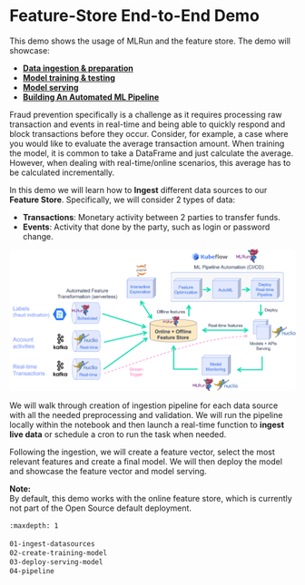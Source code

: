 # Feature-Store End-to-End Demo

This demo shows the usage of MLRun and the feature store. The demo will showcase:

- [**Data ingestion & preparation**](./01-ingest-datasources.ipynb)
- [**Model training & testing**](./02-create-training-model.ipynb)
- [**Model serving**](./03-deploy-serving-model.ipynb)
- [**Building An Automated ML Pipeline**](./04-pipeline.ipynb)

Fraud prevention specifically is a challenge as it requires processing raw transaction and events in real-time and being able to
quickly respond and block transactions before they occur. Consider, for example, a case where you would like to evaluate the
average transaction amount. When training the model, it is common to take a DataFrame and just calculate the average. However,
when dealing with real-time/online scenarios, this average has to be calculated incrementally.

In this demo we will learn how to **Ingest** different data sources to our **Feature Store**. Specifically, we will consider 2 types of data: 

- **Transactions**: Monetary activity between 2 parties to transfer funds.
- **Events**: Activity that done by the party, such as login or password change.

![](./images/feature_store_demo_diagram.png)

We will walk through creation of ingestion pipeline for each data source with all the needed preprocessing and validation. We will run the pipeline locally within the notebook and then launch a real-time function to **ingest live data** or schedule a cron to run the task when needed.

Following the ingestion, we will create a feature vector, select the most relevant features and create a final model. We will then deploy the model and showcase the feature vector and model serving.

**Note:**<br>
By default, this demo works with the online feature store, which is currently not part of the Open Source default deployment.


```{toctree}
:maxdepth: 1

01-ingest-datasources
02-create-training-model
03-deploy-serving-model
04-pipeline
```
